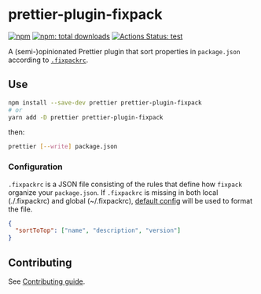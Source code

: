 # prettier-plugin-fixpack

[![npm](https://badgen.net/npm/v/prettier-plugin-fixpack)][npm-url]
[![npm: total downloads](https://badgen.net/npm/dt/prettier-plugin-fixpack)][npm-url]
[![Actions Status: test](https://github.com/uetchy/prettier-plugin-fixpack/workflows/test/badge.svg)](https://github.com/uetchy/prettier-plugin-fixpack/actions?query=test)

[npm-url]: https://npmjs.org/package/prettier-plugin-fixpack

A (semi-)opinionated Prettier plugin that sort properties in `package.json` according to [`.fixpackrc`](https://github.com/HenrikJoreteg/fixpack).

## Use

```bash
npm install --save-dev prettier prettier-plugin-fixpack
# or
yarn add -D prettier prettier-plugin-fixpack
```

then:

```bash
prettier [--write] package.json
```

### Configuration

`.fixpackrc` is a JSON file consisting of the rules that define how `fixpack` organize your `package.json`.
If `.fixpackrc` is missing in both local (./.fixpackrc) and global (~/.fixpackrc), [default config](./lib/defaultConfig.js) will be used to format the file.

```json
{
  "sortToTop": ["name", "description", "version"]
}
```

## Contributing

See [Contributing guide](./CONTRIBUTING.md).
